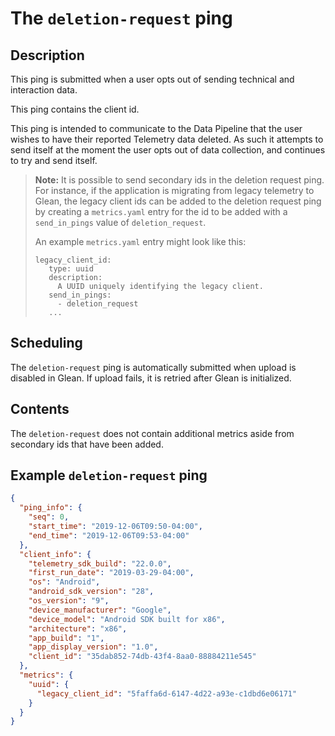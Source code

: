 # The `deletion-request` ping

## Description

This ping is submitted when a user opts out of sending technical and interaction data.

This ping contains the client id.

This ping is intended to communicate to the Data Pipeline that the user wishes to have their reported Telemetry data deleted.
As such it attempts to send itself at the moment the user opts out of data collection, and continues to try and send itself.

> **Note:** It is possible to send secondary ids in the deletion request ping.  For instance, if the application is migrating
> from legacy telemetry to Glean, the legacy client ids can be added to the deletion request ping by creating a `metrics.yaml`
> entry for the id to be added with a `send_in_pings` value of `deletion_request`.
>
> An example `metrics.yaml` entry might look like this:
> ```
> legacy_client_id:
>    type: uuid
>    description:
>      A UUID uniquely identifying the legacy client.
>    send_in_pings:
>      - deletion_request
>    ...
> ```

## Scheduling

The `deletion-request` ping is automatically submitted when upload is disabled in Glean.
If upload fails, it is retried after Glean is initialized.

## Contents

The `deletion-request` does not contain additional metrics aside from secondary ids that have been added.

## Example `deletion-request` ping

```json
{
  "ping_info": {
    "seq": 0,
    "start_time": "2019-12-06T09:50-04:00",
    "end_time": "2019-12-06T09:53-04:00"
  },
  "client_info": {
    "telemetry_sdk_build": "22.0.0",
    "first_run_date": "2019-03-29-04:00",
    "os": "Android",
    "android_sdk_version": "28",
    "os_version": "9",
    "device_manufacturer": "Google",
    "device_model": "Android SDK built for x86",
    "architecture": "x86",
    "app_build": "1",
    "app_display_version": "1.0",
    "client_id": "35dab852-74db-43f4-8aa0-88884211e545"
  },
  "metrics": {
    "uuid": {
      "legacy_client_id": "5faffa6d-6147-4d22-a93e-c1dbd6e06171"
    }
  }
}
```
